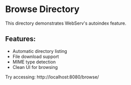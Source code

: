 # Browse Directory

This directory demonstrates WebServ's autoindex feature.

## Features:
- Automatic directory listing
- File download support
- MIME type detection
- Clean UI for browsing

Try accessing: http://localhost:8080/browse/
